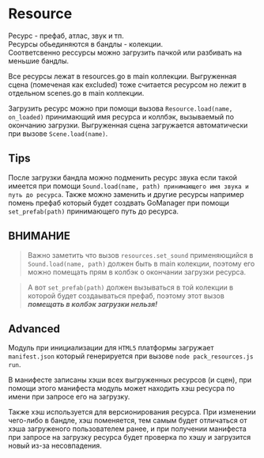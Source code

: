 # Resource
Ресурс - префаб, атлас, звук и тп.  
Ресурсы обьединяются в бандлы - колекции.  
Соответсвенно рессурсы можно загрузить пачкой или разбивать на меньшие бандлы.

Все ресурсы лежат в resources.go в main коллекции.
Выгруженная сцена (помеченая как excluded) тоже считается ресурсом но лежит в отдельном scenes.go в main коллекции.

Загрузить ресурс можно при помощи вызова `Resource.load(name, on_loaded)` принимающий имя ресурса и коллбэк, вызываемый по окончанию загрузки.
Выгруженная сцена загружается автоматически при вызове `Scene.load(name)`.

## Tips
После загрузки бандла можно подменить ресурс звука если такой имеется при помощи `Sound.load(name, path) принимающего имя звука и путь до ресурса`.
Также можно заменить и другие ресурсы например помень префаб который будет создвать GoManager при помощи `set_prefab(path)` принимающего путь до ресурса.

## ВНИМАНИЕ
> Важно заметить что вызов `resources.set_sound` применяющийся в `Sound.load(name, path)` должен быть в main колекции, поэтому его можно помещать прям в колбэк о окончании загрузки ресурса.

> А вот `set_prefab(path)` должен вызываться в той колекции в которой будет создаываться префаб, поэтому этот вызов **_помещать в колбэк загрузки нельзя!_**

## Advanced
Модуль при инициализации для `HTML5` платформы загружает `manifest.json` который генерируется при вызове `node pack_resources.js run`.

В манифесте записаны хэши всех выгруженных ресурсов (и сцен), при помощи этого манифеста модуль может находить хэш ресусра по имени при запросе его на загрузку.

Также хэш используется для версионирования ресурса. При изменении чего-либо в бандле, хэш поменяется, тем самым будет отличаться от хэша загруженого пользователем ранее, и при получении манифеста при запросе на загрузку ресурса будет проверка по хэшу и загрузится новый из-за несовпадения.